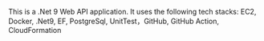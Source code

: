 This is a .Net 9 Web API application. It uses the following tech stacks:
EC2, Docker, .Net9, EF, PostgreSql, UnitTest，GitHub, GitHub Action, CloudFormation